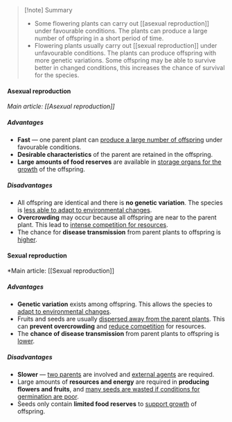 > [!note] Summary
> - Some flowering plants can carry out [[asexual reproduction]] under favourable conditions. The plants can produce a large number of offspring in a short period of time.
> - Flowering plants usually carry out [[sexual reproduction]] under unfavourable conditions. The plants can produce offspring with more genetic variations. Some offspring may be able to survive better in changed conditions, this increases the chance of survival for the species.

#### Asexual reproduction
*Main article: [[Asexual reproduction]]*
##### Advantages
- **Fast** — one parent plant can <u>produce a large number of offspring</u> under favourable conditions.
- **Desirable characteristics** of the parent are retained in the offspring.
- **Large amounts of food reserves** are available in <u>storage organs for the growth</u> of the offspring.

##### Disadvantages
- All offspring are identical and there is **no genetic variation**.
  The species is <u>less able to adapt to environmental changes</u>.
- **Overcrowding** may occur because all offspring are near to the parent plant.
  This lead to <u>intense competition for resources</u>.
- The chance for **disease transmission** from parent plants to offspring is <u>higher</u>.

#### Sexual reproduction
*Main article: [[Sexual reproduction]]
##### Advantages
- **Genetic variation** exists among offspring. This allows the species to <u>adapt to environmental changes</u>.
- Fruits and seeds are usually <u>dispersed away from the parent plants</u>. This can **prevent overcrowding** and <u>reduce competition</u> for resources.
- The **chance of disease transmission** from parent plants to offspring is <u>lower</u>.

##### Disadvantages
- **Slower** — <u>two parents</u> are involved and <u>external agents</u> are required.
- Large amounts of **resources and energy** are required in **producing flowers and fruits**, and <u>many seeds are wasted if conditions for germination are poor</u>.
- Seeds only contain **limited food reserves** to <u>support growth</u> of offspring.
